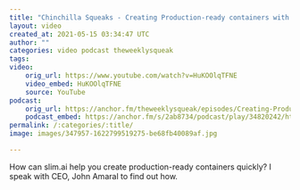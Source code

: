```yaml
---
title: "Chinchilla Squeaks - Creating Production-ready containers with John Amaral of Slim.ai"
layout: video
created_at: 2021-05-15 03:34:47 UTC
author: ""
categories: video podcast theweeklysqueak
tags: 
video:
    orig_url: https://www.youtube.com/watch?v=HuKOOlqTFNE
    video_embed: HuKOOlqTFNE
    source: YouTube
podcast:
    orig_url: https://anchor.fm/theweeklysqueak/episodes/Creating-Production-ready-containers-with-John-Amaral-of-Slim-ai-e1254mi
    podcast_embed: https://anchor.fm/s/2ab8734/podcast/play/34820242/https%3A%2F%2Fd3ctxlq1ktw2nl.cloudfront.net%2Fstaging%2F2021-5-4%2Fe01f64f4-4d32-c258-50a7-76d54d58c192.mp3    
permalink: /:categories/:title/
image: images/347957-1622799519275-be68fb40089af.jpg

---
```

How can slim.ai help you create production-ready containers quickly? I speak with CEO, John Amaral to find out how.